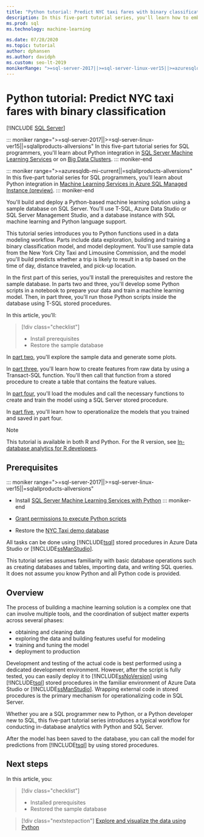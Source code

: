 ```yaml
---
title: "Python tutorial: Predict NYC taxi fares with binary classification"
description: In this five-part tutorial series, you'll learn how to embed Python code in SQL Server stored procedures and T-SQL functions with SQL machine learning to predict NYC taxi fares using binary classification.
ms.prod: sql
ms.technology: machine-learning

ms.date: 07/28/2020  
ms.topic: tutorial
author: dphansen
ms.author: davidph
ms.custom: seo-lt-2019
monikerRange: ">=sql-server-2017||>=sql-server-linux-ver15||>=azuresqldb-mi-current||=sqlallproducts-allversions"
---
```


# Python tutorial: Predict NYC taxi fares with binary classification
 [!INCLUDE [SQL Server](../../includes/applies-to-version/sqlserver.md)]

::: moniker range=">=sql-server-2017||>=sql-server-linux-ver15||=sqlallproducts-allversions"
In this five-part tutorial series for SQL programmers, you'll learn about Python integration in [SQL Server Machine Learning Services](../sql-server-machine-learning-services.md) or on [Big Data Clusters](../../big-data-cluster/machine-learning-services.md).
::: moniker-end

::: moniker range=">=azuresqldb-mi-current||=sqlallproducts-allversions"
In this five-part tutorial series for SQL programmers, you'll learn about Python integration in [Machine Learning Services in Azure SQL Managed Instance (preview)](/azure/azure-sql/managed-instance/machine-learning-services-overview).
::: moniker-end

You'll build and deploy a Python-based machine learning solution using a sample database on SQL Server. You'll use T-SQL, Azure Data Studio or SQL Server Management Studio, and a database instance with SQL machine learning and Python language support.

This tutorial series introduces you to Python functions used in a data modeling workflow. Parts include data exploration, building and training a binary classification model, and model deployment. You'll use sample data from the New York City Taxi and Limousine Commission, and the model you'll build predicts whether a trip is likely to result in a tip based on the time of day, distance traveled, and pick-up location.

In the first part of this series, you'll install the prerequisites and restore the sample database. In parts two and three, you'll develop some Python scripts in a notebook to prepare your data and train a machine learning model. Then, in part three, you'll run those Python scripts inside the database using T-SQL stored procedures.

In this article, you'll:

> [!div class="checklist"]
> + Install prerequisites
> + Restore the sample database

In [part two](sqldev-py3-explore-and-visualize-the-data.md), you'll explore the sample data and generate some plots.

In [part three](sqldev-py4-create-data-features-using-t-sql.md), you'll learn how to create features from raw data by using a Transact-SQL function. You'll then call that function from a stored procedure to create a table that contains the feature values.

In [part four](sqldev-py5-train-and-save-a-model-using-t-sql.md), you'll load the modules and call the necessary functions to create and train the model using a SQL Server stored procedure.

In [part five](sqldev-py6-operationalize-the-model.md), you'll learn how to operationalize the models that you trained and saved in part four.

> [!NOTE]
> This tutorial is available in both R and Python. For the R version, see [In-database analytics for R developers](sqldev-in-database-r-for-sql-developers.md).

## Prerequisites

::: moniker range=">=sql-server-2017||>=sql-server-linux-ver15||=sqlallproducts-allversions"
+ Install [SQL Server Machine Learning Services with Python](../install/sql-machine-learning-services-windows-install.md#verify-installation)
::: moniker-end

+ [Grant permissions to execute Python scripts](../security/user-permission.md)

+ Restore the [NYC Taxi demo database](demo-data-nyctaxi-in-sql.md)

All tasks can be done using [!INCLUDE[tsql](../../includes/tsql-md.md)] stored procedures in Azure Data Studio or [!INCLUDE[ssManStudio](../../includes/ssmanstudio-md.md)].

This tutorial series assumes familiarity with basic database operations such as creating databases and tables, importing data, and writing SQL queries. It does not assume you know Python and all Python code is provided.

## Overview

The process of building a machine learning solution is a complex one that can involve multiple tools, and the coordination of subject matter experts across several phases:

+ obtaining and cleaning data
+ exploring the data and building features useful for modeling
+ training and tuning the model
+ deployment to production

Development and testing of the actual code is best performed using a dedicated development environment. However, after the script is fully tested, you can easily deploy it to [!INCLUDE[ssNoVersion](../../includes/ssnoversion-md.md)] using [!INCLUDE[tsql](../../includes/tsql-md.md)] stored procedures in the familiar environment of Azure Data Studio or  [!INCLUDE[ssManStudio](../../includes/ssmanstudio-md.md)]. Wrapping external code in stored procedures is the primary mechanism for operationalizing code in SQL Server.

Whether you are a SQL programmer new to Python, or a Python developer new to SQL, this five-part tutorial series introduces a typical workflow for conducting in-database analytics with Python and SQL Server.

After the model has been saved to the database, you can call the model for predictions from [!INCLUDE[tsql](../../includes/tsql-md.md)] by using stored procedures.

## Next steps

In this article, you:

> [!div class="checklist"]
> + Installed prerequisites
> + Restored the sample database

> [!div class="nextstepaction"]
> [Explore and visualize the data using Python](sqldev-py3-explore-and-visualize-the-data.md)
